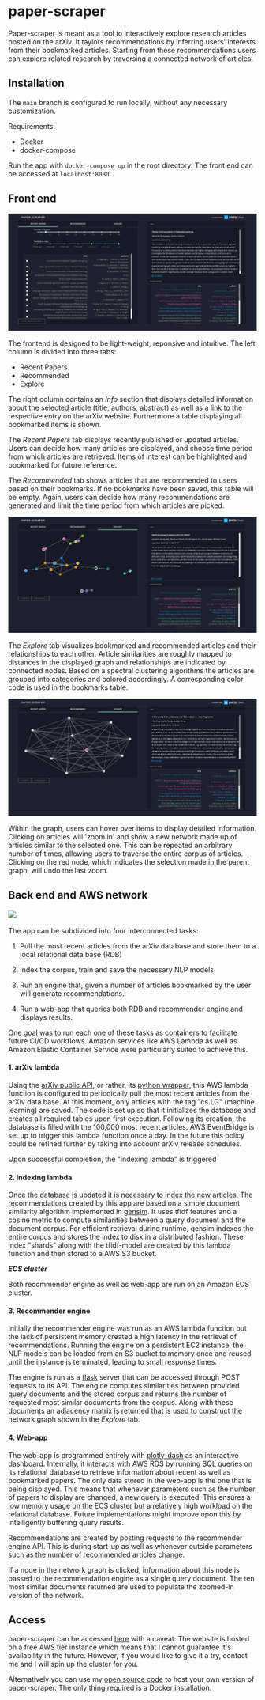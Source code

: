 # paper-scraper

Paper-scraper is meant as a tool to interactively explore research articles posted on the arXiv. It taylors recommendations by inferring users' interests from their bookmarked articles. Starting from these recommendations users can explore related research by traversing a connected network of articles.

## Installation
The `main` branch is configured to run locally, without any necessary customization.

Requirements:
- Docker
- docker-compose

Run the app with
`docker-compose up` 
in the root directory. The front end can be accessed at `localhost:8080`.

## Front end

![](img/1.png)

The frontend is designed to be light-weight, reponsive and intuitive. 
The left column is divided into three tabs: 
- Recent Papers 
- Recommended 
- Explore

The right column contains an *Info* section that displays detailed information about the selected article (title, authors, abstract) as well as a link to the respective entry on the arXiv website. Furthermore a table displaying all bookmarked items is shown.

The *Recent Papers* tab displays recently published or updated articles. Users can decide how many articles are displayed, and choose time period from which articles are retrieved. Items of interest can be highlighted and bookmarked for future reference.

The *Recommended* tab shows articles that are recommended to users based on their bookmarks. If no bookmarks have been saved, this table will be empty. Again, users can decide how many recommendations are generated and limit the time period from which articles are picked.

![](img/2.png)

The *Explore* tab visualizes bookmarked and recommended articles and their relationships to each other. Article similarities are roughly mapped to distances in the displayed graph and relationships are indicated by connected nodes. Based on a spectral clustering algorithms the articles are grouped into categories and colored accordingly. A corresponding color code is used in the bookmarks table. 

![](img/3.png)

Within the graph, users can hover over items to display detailed information. Clicking on articles will 'zoom in' and show a new network made up of articles similar to the selected one. This can be repeated an arbitrary number of times, allowing users to traverse the entire corpus of articles. Clicking on the red node, which indicates the selection made in the parent graph, will undo the last zoom.


## Back end and AWS network

![](img/aws_net.png)

The app can be subdivided into four interconnected tasks:

1. Pull the most recent articles from the arXiv database and store them to a local relational data base (RDB)

2. Index the corpus, train and save the necessary NLP models

3. Run an engine that, given a number of articles bookmarked by the user will generate recommendations.

4. Run a web-app that queries both RDB and recommender engine and displays results.

One goal was to run each one of these tasks as containers to facilitate future CI/CD workflows. Amazon services like AWS Lambda as well as Amazon Elastic Container Service were particularly suited to achieve this.


#### 1. arXiv lambda 

Using the [arXiv public API](https://arxiv.org/help/api/basics), or rather, its [python wrapper](https://pypi.org/project/arxiv/), this AWS lambda function is configured to periodically pull the most recent articles from the arXiv data base. At this moment, only articles with the tag "cs.LG" (machine learning) are saved. The code is set up so that it initializes the database and creates all required tables upon first execution. Following its creation, the database is filled with the 100,000 most recent articles. AWS EventBridge is set up to trigger this lambda function once a day. In the future this policy could be refined further by taking into account arXiv release schedules. 

Upon successful completion, the "indexing lambda" is triggered

#### 2. Indexing lambda

Once the database is updated it is necessary to index the new articles. The recommendations created by this app are based on a simple document similarity algorithm implemented in [gensim](https://radimrehurek.com/gensim/). It uses tfidf features and a cosine metric to compute similarities between a query document and the document corpus. For efficient retrieval during runtime, gensim indexes the entire corpus and stores the index to disk in a distributed fashion. These index "shards" along with the tfidf-model are created by this lambda function and then stored to a AWS S3 bucket.  

***ECS cluster***

Both recommender engine as well as web-app are run on an Amazon ECS cluster. 

#### 3. Recommender engine

Initially the recommender engine was run as an AWS lambda function but the lack of persistent memory created a high latency in the retrieval of recommendations. Running the engine on a persistent EC2 instance, the NLP models can be loaded from an S3 bucket to memory once and reused until the instance is terminated, leading to small response times. 

The engine is run as a [flask](https://flask.palletsprojects.com/en/1.1.x/) server that can be accessed through POST requests to its API. The engine computes similarities between provided query documents and the stored corpus and returns the number of requested most similar documents from the corpus. Along with these documents an adjacency matrix is returned that is used to construct the network graph shown in the *Explore* tab.

#### 4. Web-app

The web-app is programmed entirely with [plotly-dash](https://plotly.com/dash/) as an interactive dashboard. Internally, it interacts with AWS RDS by running SQL queries on its relational database to retrieve information about recent as well as bookmarked papers. The only data stored in the web-app is the one that is being displayed. This means that whenever parameters such as the number of papers to display are changed, a new query is executed. This ensures a low memory usage on the ECS cluster but a relatively high workload on the relational database. Future implementations might improve upon this by intelligently buffering query results. 

Recommendations are created by posting requests to the
recommender engine API. This is during start-up as well as whenever outside parameters such as the number of recommended  articles change. 

If a node in the network graph is clicked, information about this node is passed to the recommendation engine as a single query document. The ten most similar documents returned are used to populate the zoomed-in version of the network.

## Access

paper-scraper can be accessed [here](https://tinyurl.com/y4ko4ka) with a caveat: The website is hosted on a free AWS tier instance which means that I cannot guarantee it's availability in the future. However, if you would like to give it a try, contact me and I will spin up the cluster for you.

Alternatively you can use my [open source code](https://github.com/semodi/arxiv_app) to host your own version of paper-scraper. The only thing required is a Docker installation.
